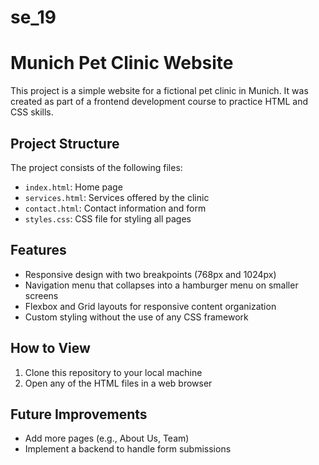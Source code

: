 # se_19
# Munich Pet Clinic Website

This project is a simple website for a fictional pet clinic in Munich. It was created as part of a frontend development course to practice HTML and CSS skills.

## Project Structure

The project consists of the following files:

- `index.html`: Home page
- `services.html`: Services offered by the clinic
- `contact.html`: Contact information and form
- `styles.css`: CSS file for styling all pages

## Features

- Responsive design with two breakpoints (768px and 1024px)
- Navigation menu that collapses into a hamburger menu on smaller screens
- Flexbox and Grid layouts for responsive content organization
- Custom styling without the use of any CSS framework

## How to View

1. Clone this repository to your local machine
2. Open any of the HTML files in a web browser

## Future Improvements

- Add more pages (e.g., About Us, Team)
- Implement a backend to handle form submissions
